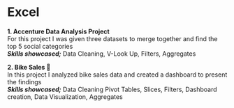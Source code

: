# Excel

**1. Accenture Data Analysis Project**  
For this project I was given three datasets to merge together and find the top 5 social categories   
***Skills showcased;*** Data Cleaning, V-Look Up, Filters, Aggregates

**2. Bike Sales 🚴**  
In this project I analyzed bike sales data and created a dashboard to present the findings  
***Skills showcased;*** Data Cleaning Pivot Tables, Slices, Filters, Dashboard creation, Data Visualization, Aggregates
